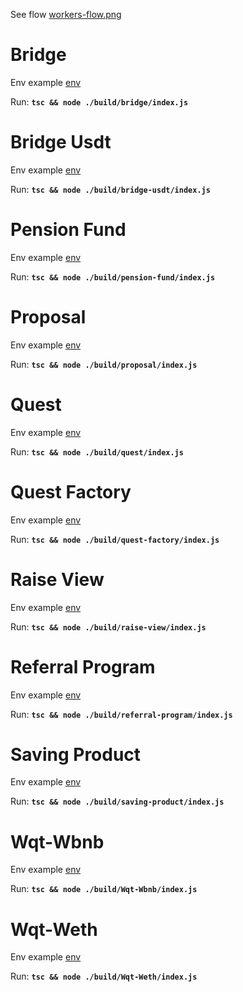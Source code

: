 See flow [workers-flow.png](https://github.com/WorkQuest/workers/blob/master/workers-flow.png)

# Bridge

Env example [env](https://github.com/WorkQuest/workers/blob/master/ci-scripts/roles/backend-update/templates/.env.bridge.j2)

Run: **`tsc && node ./build/bridge/index.js`**

# Bridge Usdt

Env example [env](https://github.com/WorkQuest/workers/blob/master/ci-scripts/roles/backend-update/templates/.env.bridgeUsdt.j2)

Run: **`tsc && node ./build/bridge-usdt/index.js`**

# Pension Fund

Env example [env](https://github.com/WorkQuest/workers/blob/master/ci-scripts/roles/backend-update/templates/.env.pensionFund.j2)

Run: **`tsc && node ./build/pension-fund/index.js`**

# Proposal

Env example [env](https://github.com/WorkQuest/workers/blob/master/ci-scripts/roles/backend-update/templates/.env.proposal.j2)

Run: **`tsc && node ./build/proposal/index.js`**

# Quest

Env example [env](https://github.com/WorkQuest/workers/blob/master/ci-scripts/roles/backend-update/templates/.env.quest.j2)

Run: **`tsc && node ./build/quest/index.js`**

# Quest Factory

Env example [env](https://github.com/WorkQuest/workers/blob/master/ci-scripts/roles/backend-update/templates/.env.questFactory.j2)

Run: **`tsc && node ./build/quest-factory/index.js`**

# Raise View

Env example [env](https://github.com/WorkQuest/workers/blob/master/ci-scripts/roles/backend-update/templates/.env.raiseView.j2)

Run: **`tsc && node ./build/raise-view/index.js`**

# Referral Program

Env example [env](https://github.com/WorkQuest/workers/blob/master/ci-scripts/roles/backend-update/templates/.env.referralProgram.j2)

Run: **`tsc && node ./build/referral-program/index.js`**

# Saving Product

Env example [env](https://github.com/WorkQuest/workers/blob/master/ci-scripts/roles/backend-update/templates/.env.savingProduct.j2)

Run: **`tsc && node ./build/saving-product/index.js`**

# Wqt-Wbnb

Env example [env](https://github.com/WorkQuest/workers/blob/master/ci-scripts/roles/backend-update/templates/.env.WqtWbnb.j2)

Run: **`tsc && node ./build/Wqt-Wbnb/index.js`**

# Wqt-Weth

Env example [env](https://github.com/WorkQuest/workers/blob/master/ci-scripts/roles/backend-update/templates/.env.WqtWeth.j2)

Run: **`tsc && node ./build/Wqt-Weth/index.js`**
